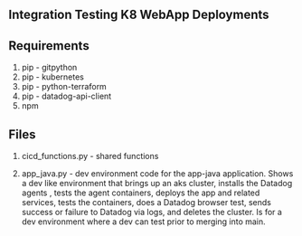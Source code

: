 Integration Testing K8 WebApp Deployments
--  

Requirements  
-  

1) pip - gitpython  
2) pip - kubernetes  
3) pip - python-terraform  
4) pip - datadog-api-client  
5) npm

Files  
-  

1) cicd_functions.py - shared functions  

2) app_java.py - dev environment code for the app-java application.  Shows a
dev like environment that brings up an aks cluster, installs the Datadog agents
, tests the agent containers, deploys the app and related services, tests the
containers, does a Datadog browser test, sends success or failure to Datadog
via logs, and deletes the cluster.  Is for a dev environment where a dev can
test prior to merging into main.  
